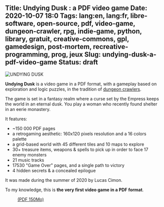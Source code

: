 Title: Undying Dusk : a PDF video game
Date: 2020-10-07 18:0
Tags: lang:en, lang:fr, libre-software, open-source, pdf, video-game, dungeon-crawler, rpg, indie-game, python, library, gratuit, creative-commons, gpl, gamedesign, post-mortem, recreative-programming, prog, jeux
Slug: undying-dusk-a-pdf-video-game
Status: draft
---
<!-- à partager sur :
- [ ] author: Clint Bellanger
- [ ] oujevipo, warpdoor & cie
- [ ] forum.canardpc.com
- [ ] subReddits: r/pdf, r/gaming, r/games, r/gamedev, r/IndieGaming, r/IndieDev, r/playmygame, r/freegames
- [ ] Sumatra PDF
- [ ] famille Cesbron, Thomas G & ses potes
- [ ] bruno bord
- [ ] Michael Bourhis, Fabrice Descombes -> https://www.filfre.net/2015/12/dungeon-master-part-1-the-making-of/
- [ ] thierry.fetiveau@gmail.com
- [ ] envoyer version PDF à Thib pour tester sur smartphone + msg HackerNews
- [ ] LinkedIn
- [ ] https://adventuregamers.com
- [ ] http://hu-mu.blogspot.com en mode HUMBLE
post write-up:
- [ ] subReddits: r/python, r/programming
- [ ] linux fr ?
- [ ] collègues, dont Michaël Bouris & son beauf fan de JV/jdr
- [ ] Emily F & other Irish people
-->

![UNDYING DUSK](images/2020/10/undying-dusk-title.png)

**Undying Dusk** is a video game in a PDF format,
with a gameplay based on exploration and logic puzzles,
in the tradition of [dungeon crawlers](https://en.wikipedia.org/wiki/Dungeon_crawl#Video_games).

The game is set in a fantasy realm where a curse set by the Empress keeps the world in an eternal dusk.
You play a woman who recently found shelter in an eerie monastery.

It features:

- ~150 000 PDF pages
- a retrogaming aesthetic: 160x120 pixels resolution and a 16 colors palette
- a grid-based world with 45 different tiles and 10 maps to explore
- 30+ treasure items, weapons & spells to pick up in order to face 17 enemy monsters
- 21 music tracks
- 17530 "Game Over" pages, and a single path to victory
- 4 hidden secrets & a concealed epilogue

It was made during the summer of 2020 by Lucas Cimon.

To my knowledge, this is **the very first video game in a PDF format**.

<a href="https://chezsoi.org/lucas/undying-dusk/undying-dusk-v0.9.0.pdf" target="_blank">
  <figure>
    <img alt="" src="images/2020/10/pdf-icon.png">
    <figcaption>(PDF 150Mo)</figcaption>
  </figure>
</a>

<!-- Autres idées:
_Le crépuscule de l'héroïne_
+ combats, non euclidean maze, highscores...
+ GIF
+ use Boxy-Bold.ttf

mention FLOSS & GitHub link
~3K lines of Python code in 27 files

donation: itch.io

ajouts / changements comparé à l'original à mentionner:
- monsters do NOT appear randomly, but in a predefined way
- there is no sleeping, that restore HP & MP + create "save points"
- monster arrival animations are missing
* moins de gold farming / backtracking
* use content hidden in original sources: 2 monsters & extra equipment (swords & armor)

<!--
## 2nd technical write-up post:

**Concept**: build a PDF that could be played as a video game
Inspiration: [Table Ronde n°1 de la CyberConv 2020](http://www.cyberconv1.com/#programme).
Then I thought: what could be emulated with an interactive PDF? A maze game!

Other video game inspirations: Dungeon Master, Eye of the Beholder, Legend of Grimrock, Moonshades...

mécanisme d'itérations des états & level design progressif avec contrainte (single path)
avec checkpoints
-> le programme assure de l'existence d'une unique solution

graphics:
- Gimp & xcf
- palette DawnBringer

pyfpdf

PDF Checker in CI

accessibility...

optims
- comment gen_pdf.py output of resourrces vs pages size

trucs que j'ai appris :
* le format PDF c'est pas si pire, mais dur de trouver des exemples de PDF valides pour chaque feature...
* PDF readers aren't very fast at rendering basic stuff (comparo ?)

https://xcvgsystems.com/static/adventure/

use ascii map screenshot

### gamedesign

no more than 4 rounds of combat

initial feedbacks: minimap needed, + combat tutorial, give backspace hint faster

puzzles that did not go well...
- goblin hord
- sokoban
- CTRL+F

# Storywriting
Books : really useful
-->